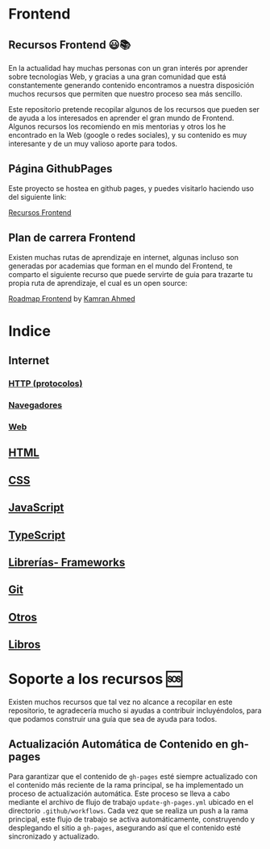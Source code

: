 # Frontend

## Recursos Frontend 😃📚

En la actualidad hay muchas personas con un gran interés por aprender sobre tecnologías Web, y gracias a una gran comunidad que está constantemente generando contenido encontramos a nuestra disposición muchos recursos que permiten que nuestro proceso sea más sencillo.

Este repositorio pretende recopilar algunos de los recursos que pueden ser de ayuda a los interesados en aprender el gran mundo de Frontend. Algunos recursos los recomiendo en mis mentorias y otros los he encontrado en la Web (google o redes sociales), y su contenido es muy interesante y de un muy valioso aporte para todos.


## Página GithubPages

Este proyecto se hostea en github pages, y puedes visitarlo haciendo uso del siguiente link:

[Recursos Frontend](https://vanessamarely.github.io/recursos-frontend/)


## Plan de carrera Frontend

Existen muchas rutas de aprendizaje en internet, algunas incluso son generadas por academias que forman en el mundo del Frontend, te comparto el siguiente recurso que puede servirte de guia para trazarte tu propia ruta de aprendizaje, el cual es un open source:

[Roadmap Frontend](https://roadmap.sh/frontend) by [Kamran Ahmed](https://github.com/kamranahmedse) 


# Indice

## Internet
### [HTTP (protocolos)](HTTP.md)
### [Navegadores](browsers.md)
### [Web](web.md)

## [HTML](HTML.md)

## [CSS](CSS.md)

## [JavaScript](JavaScript.md)

## [TypeScript](TypeScript.md)

## [Librerías- Frameworks](librerias-frameworks.md)

## [Git](Git.md)

## [Otros](otros.md)

## [Libros](Libros.md)


# Soporte a los recursos 🆘

Existen muchos recursos que tal vez no alcance a recopilar en este repositorio, te agradecería mucho si ayudas a contribuir incluyéndolos, para que podamos construir una guía que sea de ayuda para todos.

## Actualización Automática de Contenido en gh-pages

Para garantizar que el contenido de `gh-pages` esté siempre actualizado con el contenido más reciente de la rama principal, se ha implementado un proceso de actualización automática. Este proceso se lleva a cabo mediante el archivo de flujo de trabajo `update-gh-pages.yml` ubicado en el directorio `.github/workflows`. Cada vez que se realiza un push a la rama principal, este flujo de trabajo se activa automáticamente, construyendo y desplegando el sitio a `gh-pages`, asegurando así que el contenido esté sincronizado y actualizado.
